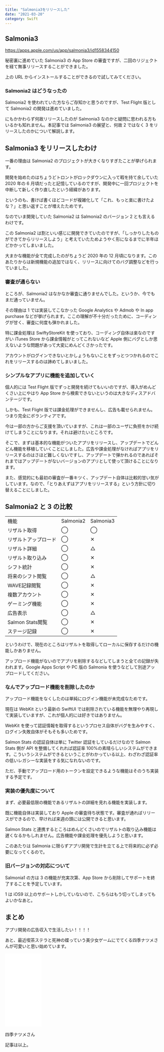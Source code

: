 ```yaml
---
title: "Salmonia3をリリースした"
date: "2021-03-20"
category: Swift
---
```


## Salmonia3

https://apps.apple.com/us/app/salmonia3/id1558344150

秘密裏に進めていた Salmonia3 の App Store の審査ですが、二回のリジェクトを経て無事リリースすることができました。

上の URL からインストールすることができるので試してみてください。

### Salmonia2 はどうなったの

Salmonia2 を使われていた方ならご存知かと思うのですが、Test Flight 版として Salmonia2 の開発は進めていました。

にもかかわらず何故リリースしたのが Salmonia3 なのかと疑問に思われる方もいるかも知れません。本記事では Salmonia3 の展望と、何故 2 ではなく 3 をリリースしたのかについて解説します。

## Salmonia3 をリリースしたわけ

一番の理由は Salmonia2 のプロジェクトが大きくなりすぎたことが挙げられます。

開発を始めたのはちょうどトロントがロックダウンに入って暇を持て余していた 2020 年の 6 月頃だったと記憶しているのですが、開発中に一回プロジェクトを中断して新しく作り直したという経緯があります。

というのも、書けば書くほどコードが複雑化して「これ、もっと楽に書けたよな？」と思い返すことが増えたためです。

なのでいま開発していた Salmonia2 は Salmonia2 のバージョン 2 とも言えるわけです。

この Salmonia2 は割といい感じに開発できていたのですが、「しっかりしたものができてからリリースしよう」と考えていたためようやく形になるまでに半年ほどかかってしまいました。

大まかな機能が全て完成したのがちょうど 2020 年の 12 月頃になります。このあたりからは新規機能の追加ではなく、リリースに向けてのバグ調整などを行っていました。

### 審査が通らない

ところが、Salmonia2 はなかなか審査に通りませんでした。というか、今でもまだ通っていません。

その理由は 1 では実装してこなかった Google Analytics や Admob や In app purchase などが挙げられます。ここの理解が不十分だったために、コーディングが甘く、審査に何度も弾かれました。

特に課金処理は SwiftyStoreKit を使っており、コーディング自体は楽なのですがい iTunes Store から課金情報がとってこれないなど Apple 側にバグとしか思えないような問題があって大変にめんどくさかったです。

アカウントがログインできないとかしょうもないことをずっとつつかれるのでこれをリリースするのは諦めてしまいました。

### シンプルなアプリに機能を追加していく

個人的には Test Flight 版でずっと開発を続けてもいいのですが、導入がめんどくさい上にやはり App Store から検索できないというのは大きなディスアドバンテージです。

しかも、Test Flight 版では課金処理ができませんし、広告も載せられません。つまり完全にボランティアです。

今は一部の方からご支援を頂いていますが、これは一部のユーザに負担をかけ続けてしまうことになります。それは避けたいところです。

そこで、まずは基本的な機能がついたアプリをリリースし、アップデートでどんどん機能を移植していくことにしました。広告や課金処理がなければアプリをリリースするのはさほど難しくないですし、アップデートで弾かれるのであればそれまではアップデートがないバージョンのアプリとして使って頂けることになります。

また、感覚的にも最初の審査が一番キツく、アップデート自体は比較的甘い気がしています。なので、「とりあえずはアプリをリリースする」という方針に切り替えることにしました。

## Salmonia2 と 3 の比較

<table><tbody><tr><td class="has-text-align-center" data-align="center">機能</td><td class="has-text-align-center" data-align="center">Salmonia2</td><td class="has-text-align-center" data-align="center">Salmonia3</td></tr><tr><td class="has-text-align-center" data-align="center">リザルト取得</td><td class="has-text-align-center" data-align="center">◯</td><td class="has-text-align-center" data-align="center">◯</td></tr><tr><td class="has-text-align-center" data-align="center">リザルトアップロード</td><td class="has-text-align-center" data-align="center">◯</td><td class="has-text-align-center" data-align="center">✕</td></tr><tr><td class="has-text-align-center" data-align="center">リザルト詳細</td><td class="has-text-align-center" data-align="center">◯</td><td class="has-text-align-center" data-align="center">△</td></tr><tr><td class="has-text-align-center" data-align="center">リザルト取り込み</td><td class="has-text-align-center" data-align="center">◯</td><td class="has-text-align-center" data-align="center">✕</td></tr><tr><td class="has-text-align-center" data-align="center">シフト統計</td><td class="has-text-align-center" data-align="center">◯</td><td class="has-text-align-center" data-align="center">✕</td></tr><tr><td class="has-text-align-center" data-align="center">将来のシフト閲覧</td><td class="has-text-align-center" data-align="center">◯</td><td class="has-text-align-center" data-align="center">△</td></tr><tr><td class="has-text-align-center" data-align="center">WAVE記録閲覧</td><td class="has-text-align-center" data-align="center">◯</td><td class="has-text-align-center" data-align="center">✕</td></tr><tr><td class="has-text-align-center" data-align="center">複数アカウント</td><td class="has-text-align-center" data-align="center">◯</td><td class="has-text-align-center" data-align="center">✕</td></tr><tr><td class="has-text-align-center" data-align="center">ゲーミング機能</td><td class="has-text-align-center" data-align="center">◯</td><td class="has-text-align-center" data-align="center">✕</td></tr><tr><td class="has-text-align-center" data-align="center">広告表示</td><td class="has-text-align-center" data-align="center">◯</td><td class="has-text-align-center" data-align="center">△</td></tr><tr><td class="has-text-align-center" data-align="center">Salmon Stats閲覧</td><td class="has-text-align-center" data-align="center">◯</td><td class="has-text-align-center" data-align="center">✕</td></tr><tr><td class="has-text-align-center" data-align="center">ステージ記録</td><td class="has-text-align-center" data-align="center">◯</td><td class="has-text-align-center" data-align="center">✕</td></tr></tbody></table>

というわけで、現在のところはリザルトを取得してローカルに保存するだけの機能しかありません。

アップロード機能がないのでアプリを削除するなどしてしまうと全ての記録が失われます。Google Apps Script や PC 版の Salmonia を使うなどして別途アップロードしてください。

### なんでアップロード機能を削除したのか

アップロード機能をなくしたのは単純にログイン機能が未完成なためです。

現在は WebKit という最新の SwiftUI では削除されている機能を無理やり再現して実装していますが、これが個人的には好きではありません。

WebKit を使って認証情報を取得するというプロセス自体がバグを生みやすく、ログイン失敗自体がそもそも多いためです。

Salmon Stats の認証自体は単に Twitter 認証をしているだけなので Salmon Stats 側が API を整備してくれれば認証率 100%の素晴らしいシステムができます。こういうシステムができるということがわかっている以上、わざわざ認証率の低いレガシーな実装をする気になれないのです。

ただ、手動でアップロード用のトークンを設定できるような機能はそのうち実装する予定です。

### 実装の優先度について

まず、必要最低限の機能であるリザルトの詳細を見れる機能を実装します。

既に機能自体は実装しており Apple の審査待ち状態です。審査が通ればリリースができるので、早ければ来週の頭には公開できると思います。

Salmon Stats と連携するところはめんどくさいのでリザルトの取り込み機能は遅くなるかもしれません。広告機能や課金処理を優先しようと思います。

このあたりは Salmonia に限らずアプリ開発で生計を立てる上で将来的に必ず必要になってくるので。

### 旧バージョンの対応について

Salmonia1 の方は 3 の機能が充実次第、App Store から削除してサポートを終了することを予定しています。

1 は iOS9 以上のサポートしかしていないので、こちらはもう切ってしまってもよいかなあと。

## まとめ

アプリ開発の広告収入で生活したい！！！！

あと、最近喫茶ステラと死神の蝶っていう美少女ゲームにでてくる四季ナツメさんが可愛いと思い始めています。

<iframe style="width:120px;height:240px;" marginwidth="0" marginheight="0" scrolling="no" frameborder="0" src="//rcm-fe.amazon-adsystem.com/e/cm?lt1=_blank&bc1=000000&IS2=1&bg1=FFFFFF&fc1=000000&lc1=0000FF&t=tkgstrator0f-22&language=ja_JP&o=9&p=8&l=as4&m=amazon&f=ifr&ref=as_ss_li_til&asins=B08935SPLQ&linkId=d28798a81bcee0c009296fb56c834226"></iframe>

四季ナツメさん

記事は以上。
